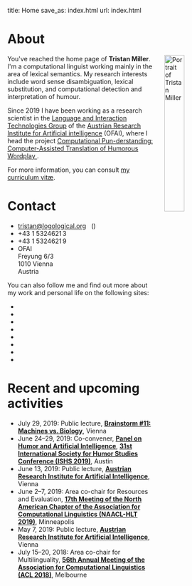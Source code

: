 title: Home
save_as: index.html
url: index.html

<div class="row">

<div class="col-md-6">

<h1>About</h1>

<img src="images/miller_20110420-square.jpg"
     class="img-circle"
     title="Portrait of Tristan Miller"
     style="width: 30%; margin-left: 20px; margin-top: 0px; margin-bottom: 5px; float: right;">

<p>
You've reached the home page of <strong>Tristan Miller</strong>.  I'm a computational linguist working mainly in the area of lexical semantics.
My research interests include word sense disambiguation, lexical substitution, and computational detection and interpretation of humour.</p>

<p>Since 2019 I have been working as a research scientist in the <a href="http://ofai.at/research/interact/index.html" title="Language and Interaction Technologies Group">Language and Interaction Technologies Group</a> of the <a href="http://ofai.at/" title="Austrian Research Institute for Artificial Intelligence">Austrian Research Institute for Artificial intelligence</a> (OFAI), where I head the project <a href="https://punderstanding.ofai.at/"> Computational Pun-derstanding: Computer-Assisted Translation of Humorous Wordplay </a>.
<!-- In the spirit of <a title="open science" href="https://en.wikipedia.org/wiki/Open_science">open science</a>, I share my research and teaching material (code, data, lecture notes, etc.) online under free licenses. --></p>

<p>For more information, you can consult <a title="curriculum vitæ for Tristan Miller" href="https://logological.org/miller_cv.pdf">my curriculum vitæ</a>.</p>

</div>

<div class="col-md-6">

<h1>Contact</h1>

<ul class="fa-ul">
<li><i class="fa-li fa fa-envelope"></i> <a title="Tristan Miller" href="mailto:tristan@logological.org">tristan@logological.org</a>&nbsp;<span style="margin-left: 1ex;">(<a href="/BF8A2EE4.txt"><i class="fa fa-lock" title="OpenPGP public key"></i></a>)</span></li>
<li><i class="fa-li fa fa-phone"></i> +43&nbsp;1&nbsp;5324621&thinsp;3</li>
<li><i class="fa-li fa fa-fax"></i> +43&nbsp;1&nbsp;5324621&thinsp;9</li>
<li><i class="fa-li fa fa-university"></i>
    OFAI<br>Freyung 6/3<br>1010 Vienna<br>Austria</li>
</ul>

<p>You can also follow me and find out more about my work and personal life on the following sites:</p>

<div class="row">
<div class="col-md-10" style="text-align: center;">

<ul class="social">

<li><a href="https://github.com/logological"><i class="fa fa-github-square fa-3x" title="GitHub"></i></a></li>

<li><a href="http://orcid.org/0000-0002-0749-1100"><i class="ai ai-orcid-square fa-3x" title="ORCID"></i></a></li>

<li><a href="https://scholar.google.co.uk/citations?user=XAfWDQUAAAAJ"><i class="ai ai-google-scholar-square fa-3x" title="Google Scholar"></i></a></li>

<li><a href="https://ofai.academia.edu/TristanMiller"><i class="ai ai-academia-square fa-3x" title="Academia.edu"></i></a></li>

<li><a href="https://impactstory.org/u/0000-0002-0749-1100"><i class="ai ai-impactstory-square fa-3x" title="ImpactStory"></i></a></li>

<li><a href="http://psych0naut.livejournal.com/"><i class="fa fa-pencil-square fa-3x" title="LiveJournal"></i></a></li>

<li><a href="https://www.linkedin.com/in/tristan-miller-032b327"><i class="fa fa-linkedin-square fa-3x" title="LinkedIn"></i></a></li>

<li><a href="https://twitter.com/Logological"><i class="fa fa-twitter-square fa-3x" title="Twitter"></i></a></li>

</ul>

</div>
<!--<div class="col-md-2"></div>-->
</div>

<!--
<p>
My <a href="http://orcid.org">ORCID</a> number is
<a href="http://orcid.org/0000-0002-0749-1100">0000-0002-0749-1100</a>.
</p>
-->

</div>
</div><!-- row -->

<div class="row">

<div class="col-md-12">

<h1>Recent and upcoming activities</h1>

<ul>
<li>July 29, 2019: Public lecture, <strong><a href="https://www.eventbrite.com/e/brainstorms-11-language-machines-vs-biology-tickets-65262146838">Brainstorm #11: Machines vs. Biology</a></strong>, Vienna</li>
<li>June 24–29, 2019: Co-convener, <strong><a href="http://www.tamuc.edu/academics/colleges/humanitiesSocialSciencesArts/departments/literatureLanguages/newsandevents/2019-ISHS-Conference/HumorAI.aspx">Panel on Humor and Artificial Intelligence</a></strong>, <strong><a href="http://www.tamuc.edu/ishs2019">31st International Society for Humor Studies Conference (ISHS 2019)</a></strong>, Austin</li>
<li>June 13, 2019: Public lecture, <strong><a href="http://ofai.at/events.shtml">Austrian Research Institute for Artificial Intelligence</a></strong>, Vienna</li>
<li>June 2–7, 2019: Area co-chair for Resources and Evaluation, <strong><a href="http://naacl2019.org/">17th Meeting of the North American Chapter of the Association for Computational Linguistics (NAACL-HLT 2019)</a></strong>, Minneapolis</li>
<li>May 7, 2019: Public lecture, <strong><a href="http://ofai.at/events.shtml">Austrian Research Institute for Artificial Intelligence</a></strong>, Vienna</li>
<li>July 15–20, 2018: Area co-chair for Multilinguality, <strong><a href="http://acl2018.org/">56th Annual Meeting of the Association for Computational Linguistics (ACL 2018)</a></strong>, Melbourne</li>
<!--
<li>June 27, 2018: Co-convener and session chair, Panel on Humor and Artificial Intelligence, <strong><a href="https://www.folklore.ee/rl/fo/konve/ishs2018/">30th International Society for Humor Studies Conference (ISHS 2018)</a></strong>, Tallinn</li>
<li>May 7, 2018: Invited colloquium at the <strong><a href="https://www.uni-potsdam.de/ling/index.html">Linguistics Department, University of Potsdam</a></strong></li>
<li>April 13, 2018: Academic writing in English workshop, <strong><a href="https://www.informatik.tu-darmstadt.de/">Research Training Group GRK 1994: Adaptive Preparation of Information from Heterogeneous Sources (AIPHES)</a></strong>, Technische Universität Darmstadt</li>
<li>February 16, 2018: Invited talk, <strong><a href="https://easychair.org/cfp/ConTIn6">6th Conference on Text Interpretation (ConTIn-6)</a></strong>, Tyumen</li>
<li>October 17, 2017: Invited lecture at the <strong><a href="https://www.linguistics.rub.de/">Department of Linguistics, Ruhr-Universität Bochum</a></strong></li>
<li>September 27, 2017: Academic writing in English workshop, <strong><a href="https://www.tk.informatik.tu-darmstadt.de/de/telecooperation-group/">Telecooperation Group, Technische Universität Darmstadt</a></strong>, Ronneburg</li>
<li>August 3–4, 2017: Co-chair, <strong><a href="http://alt.qcri.org/semeval2017/task7/">Shared Task on Detection and Interpretation of English Puns</a></strong> at <strong><a href="http://alt.qcri.org/semeval2017/">SemEval-2017</a></strong>, Vancouver</li>
<li>May 22–26, 2017: Invited workshop/seminar series, <strong><a href="https://cs.hse.ru/en/ai/">School of Data Analysis and Artificial Intelligence, National Research University – Higher School of Economics</a></strong>, Moscow</li>
<li>September 8, 2016: <strong><a href="/keysigning">OpenPGP key-signing party</a></strong> at Technische Universität Darmstadt</li>
<li>July 7, 2016: Invited tutorial at the <strong><a href="http://humoursummerschool.org/16/">16th International Summer School and Symposium on Humour and Laughter</a></strong> in Brașov</li>
<li>May 25, 2016: Poster presentation at the <strong><a href="http://lrec2016.lrec-conf.org/">10th Language Resources and Evaluation Conference (LREC 2016)</a></strong> in Portorož</li>
<li>May 12, 2016: Invited research seminar at the <strong><a href="http://www.hud.ac.uk/research/researchcentres/src/">Stylistics Research Centre, University of Huddersfield</a></strong></li>
-->
</ul>

</div>
</div>
